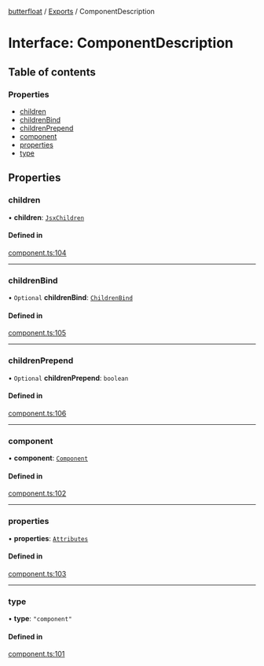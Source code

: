 [butterfloat](../README.md) / [Exports](../modules.md) / ComponentDescription

# Interface: ComponentDescription

## Table of contents

### Properties

- [children](ComponentDescription.md#children)
- [childrenBind](ComponentDescription.md#childrenbind)
- [childrenPrepend](ComponentDescription.md#childrenprepend)
- [component](ComponentDescription.md#component)
- [properties](ComponentDescription.md#properties)
- [type](ComponentDescription.md#type)

## Properties

### children

• **children**: [`JsxChildren`](../modules.md#jsxchildren)

#### Defined in

[component.ts:104](https://github.com/WorldMaker/butterfloat/blob/3689540/component.ts#L104)

___

### childrenBind

• `Optional` **childrenBind**: [`ChildrenBind`](../modules.md#childrenbind)

#### Defined in

[component.ts:105](https://github.com/WorldMaker/butterfloat/blob/3689540/component.ts#L105)

___

### childrenPrepend

• `Optional` **childrenPrepend**: `boolean`

#### Defined in

[component.ts:106](https://github.com/WorldMaker/butterfloat/blob/3689540/component.ts#L106)

___

### component

• **component**: [`Component`](../modules.md#component)

#### Defined in

[component.ts:102](https://github.com/WorldMaker/butterfloat/blob/3689540/component.ts#L102)

___

### properties

• **properties**: [`Attributes`](../modules.md#attributes)

#### Defined in

[component.ts:103](https://github.com/WorldMaker/butterfloat/blob/3689540/component.ts#L103)

___

### type

• **type**: ``"component"``

#### Defined in

[component.ts:101](https://github.com/WorldMaker/butterfloat/blob/3689540/component.ts#L101)
